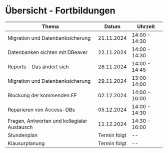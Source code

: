 # Übersicht - Fortbildungen


| Thema   | Datum | Uhrzeit |
| ---------- | ------------- | ------------- |
| Migration und Datenbanksicherung | 21.11.2024  | 14:00 - 14:30|
| Datenbanken sichten mit DBeaver | 22.11.2024  | 14:00 - 14:30|
| Reports - Das ändert sich | 28.11.2024  | 14:00 - 14:45|
| Migration und Datenbanksicherung | 29.11.2024  | 13:00 - 14:00|
| Blockung der kommenden EF | 02.12.2024  | 14:00 - 16:00|
| Reparieren von Access-DBs | 05.12.2024  | 14:00 - 14:30|
| Fragen, Antworten und kollegialer Austausch  |  11.12.2024  | 14:30 - 16:00|
| Stundenplan  |  Termin folgt  | -- |
| Klausurplanung  |  Termin folgt  | -- |










